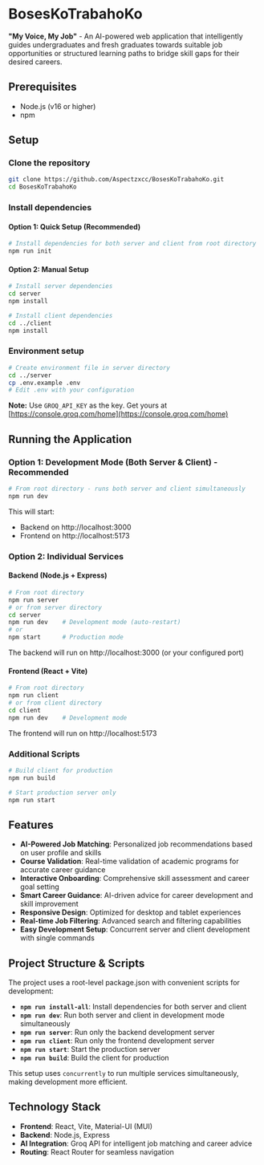 # BosesKoTrabahoKo

**"My Voice, My Job"** - An AI-powered web application that intelligently guides undergraduates and fresh graduates towards suitable job opportunities or structured learning paths to bridge skill gaps for their desired careers.

## Prerequisites
- Node.js (v16 or higher)
- npm

## Setup

### Clone the repository
```bash
git clone https://github.com/Aspectzxcc/BosesKoTrabahoKo.git
cd BosesKoTrabahoKo
```

### Install dependencies

#### Option 1: Quick Setup (Recommended)
```bash
# Install dependencies for both server and client from root directory
npm run init
```

#### Option 2: Manual Setup
```bash
# Install server dependencies
cd server
npm install

# Install client dependencies
cd ../client
npm install
```

### Environment setup

```bash
# Create environment file in server directory
cd ../server
cp .env.example .env
# Edit .env with your configuration
```

**Note:** Use `GROQ_API_KEY` as the key. Get yours at [https://console.groq.com/home](https://console.groq.com/home)

## Running the Application

### Option 1: Development Mode (Both Server & Client) - Recommended
```bash
# From root directory - runs both server and client simultaneously
npm run dev
```
This will start:
- Backend on http://localhost:3000
- Frontend on http://localhost:5173

### Option 2: Individual Services

#### Backend (Node.js + Express)
```bash
# From root directory
npm run server
# or from server directory
cd server
npm run dev    # Development mode (auto-restart)
# or
npm start      # Production mode
```
The backend will run on http://localhost:3000 (or your configured port)

#### Frontend (React + Vite)
```bash
# From root directory
npm run client
# or from client directory
cd client
npm run dev    # Development mode
```
The frontend will run on http://localhost:5173

### Additional Scripts
```bash
# Build client for production
npm run build

# Start production server only
npm run start
```

## Features

- **AI-Powered Job Matching**: Personalized job recommendations based on user profile and skills
- **Course Validation**: Real-time validation of academic programs for accurate career guidance
- **Interactive Onboarding**: Comprehensive skill assessment and career goal setting
- **Smart Career Guidance**: AI-driven advice for career development and skill improvement
- **Responsive Design**: Optimized for desktop and tablet experiences
- **Real-time Job Filtering**: Advanced search and filtering capabilities
- **Easy Development Setup**: Concurrent server and client development with single commands

## Project Structure & Scripts

The project uses a root-level package.json with convenient scripts for development:

- **`npm run install-all`**: Install dependencies for both server and client
- **`npm run dev`**: Run both server and client in development mode simultaneously
- **`npm run server`**: Run only the backend development server
- **`npm run client`**: Run only the frontend development server
- **`npm run start`**: Start the production server
- **`npm run build`**: Build the client for production

This setup uses `concurrently` to run multiple services simultaneously, making development more efficient.

## Technology Stack

- **Frontend**: React, Vite, Material-UI (MUI)
- **Backend**: Node.js, Express
- **AI Integration**: Groq API for intelligent job matching and career advice
- **Routing**: React Router for seamless navigation